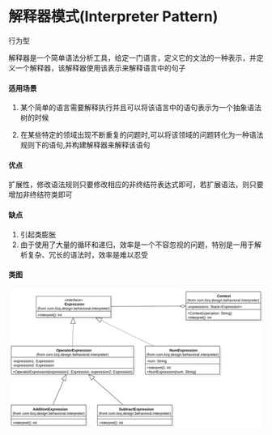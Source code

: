 # 解释器模式(Interpreter Pattern)

行为型

解释器是一个简单语法分析工具，给定一门语言，定义它的文法的一种表示，并定义一个解释器，该解释器使用该表示来解释语言中的句子

#### 适用场景

1. 某个简单的语言需要解释执行并且可以将该语言中的语句表示为一个抽象语法树的时候

2. 在某些特定的领域出现不断重复的问题时,可以将该领域的问题转化为一种语法规则下的语句,并构建解释器来解释该语句

#### 优点

扩展性，修改语法规则只要修改相应的非终结符表达式即可，若扩展语法，则只要增加非终结符类即可

#### 缺点

1. 引起类膨胀
2. 由于使用了大量的循环和递归，效率是一个不容忽视的问题，特别是一用于解析复杂、冗长的语法时，效率是难以忍受

#### 类图

![类图](https://github.com/1065763582/java-design-patterns/blob/master/src/resources/img/interpreter.svg)
